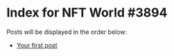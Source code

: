 # Index for NFT World #3894
Posts will be displayed in the order below:

- [Your first post](./001-first.md)

